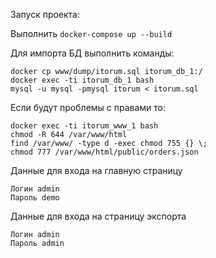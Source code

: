 Запуск проекта:

Выполнить ```docker-compose up --build```

Для импорта БД выполнить команды:

```
docker cp www/dump/itorum.sql itorum_db_1:/
docker exec -ti itorum_db_1 bash
mysql -u mysql -pmysql itorum < itorum.sql
```

Если будут проблемы с правами то:
```
docker exec -ti itorum_www_1 bash
chmod -R 644 /var/www/html
find /var/www/ -type d -exec chmod 755 {} \;
chmod 777 /var/www/html/public/orders.json 
```

Данные для входа на главную страницу 
```
Логин admin
Пароль demo
```

Данные для входа на страницу экспорта
```
Логин admin
Пароль admin
```